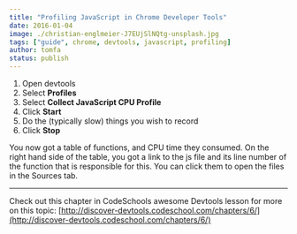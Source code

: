 ```yaml
---
title: "Profiling JavaScript in Chrome Developer Tools"
date: 2016-01-04
image: ./christian-englmeier-J7EUjSlNQtg-unsplash.jpg
tags: ["guide", chrome, devtools, javascript, profiling]
author: tomfa
status: publish
---
```


1.  Open devtools
2.  Select **Profiles**
3.  Select **Collect JavaScript CPU Profile**
4.  Click **Start**
5.  Do the (typically slow) things you wish to record
6.  Click **Stop**

You now got a table of functions, and CPU time they consumed. On the right hand side of the table, you got a link to the js file and its line number of the function that is responsible for this. You can click them to open the files in the Sources tab. 

***

Check out this chapter in CodeSchools awesome Devtools lesson for more on this topic: [http://discover-devtools.codeschool.com/chapters/6/](http://discover-devtools.codeschool.com/chapters/6/)
